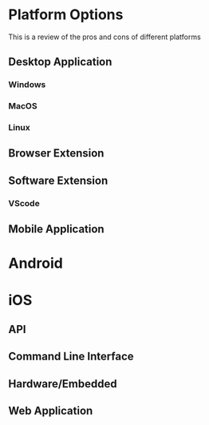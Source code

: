 # Platform Options

This is a review of the pros and cons of different platforms

## Desktop Application

### Windows

### MacOS

### Linux

## Browser Extension

## Software Extension

### VScode

## Mobile Application

# Android

# iOS

## API

## Command Line Interface

## Hardware/Embedded

## Web Application


